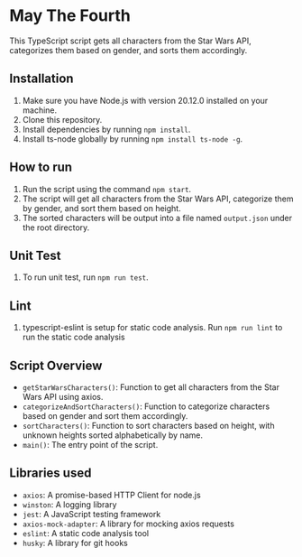 # May The Fourth

This TypeScript script gets all characters from the Star Wars API, categorizes them based on gender, and sorts them accordingly.

## Installation

1. Make sure you have Node.js with version 20.12.0 installed on your machine.
2. Clone this repository.
3. Install dependencies by running `npm install`.
4. Install ts-node globally by running `npm install ts-node -g`.

## How to run

1. Run the script using the command `npm start`.
2. The script will get all characters from the Star Wars API, categorize them by gender, and sort them based on height.
3. The sorted characters will be output into a file named `output.json` under the root directory.

## Unit Test

1. To run unit test, run `npm run test`.

## Lint

1. typescript-eslint is setup for static code analysis. Run `npm run lint` to run the static code analysis

## Script Overview

- `getStarWarsCharacters()`: Function to get all characters from the Star Wars API using axios.
- `categorizeAndSortCharacters()`: Function to categorize characters based on gender and sort them accordingly.
- `sortCharacters()`: Function to sort characters based on height, with unknown heights sorted alphabetically by name.
- `main()`: The entry point of the script.

## Libraries used

- `axios`: A promise-based HTTP Client for node.js
- `winston`: A logging library
- `jest`: A JavaScript testing framework
- `axios-mock-adapter`: A library for mocking axios requests
- `eslint`: A static code analysis tool
- `husky`: A library for git hooks
